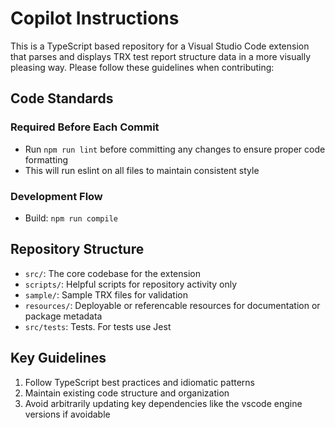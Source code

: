 # Copilot Instructions

This is a TypeScript based repository for a Visual Studio Code extension that parses and displays TRX test report structure data in a more visually pleasing way. Please follow these guidelines when contributing:

## Code Standards

### Required Before Each Commit

- Run `npm run lint` before committing any changes to ensure proper code formatting
- This will run eslint on all files to maintain consistent style

### Development Flow

- Build: `npm run compile`

## Repository Structure

- `src/`: The core codebase for the extension
- `scripts/`: Helpful scripts for repository activity only
- `sample/`: Sample TRX files for validation
- `resources/`: Deployable or referencable resources for documentation or package metadata
- `src/tests`: Tests. For tests use Jest

## Key Guidelines

1. Follow TypeScript best practices and idiomatic patterns
2. Maintain existing code structure and organization
3. Avoid arbitrarily updating key dependencies like the vscode engine versions if avoidable
